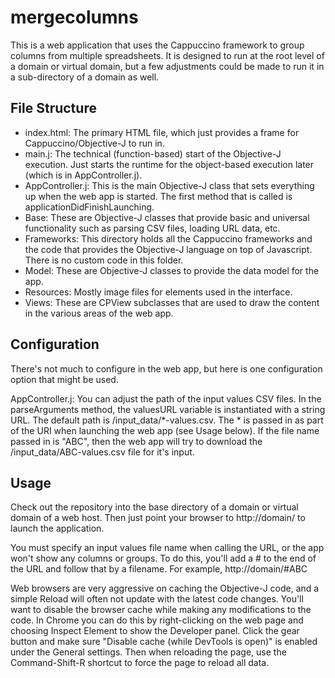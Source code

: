 mergecolumns
============

This is a web application that uses the Cappuccino framework to group columns from multiple spreadsheets.  It is designed to run at the root level of a domain or virtual domain, but a few adjustments could be made to run it in a sub-directory of a domain as well.

File Structure
--------------
- index.html:  The primary HTML file, which just provides a frame for Cappuccino/Objective-J to run in.  
- main.j:  The technical (function-based) start of the Objective-J execution.  Just starts the runtime for the object-based execution later (which is in AppController.j). 
- AppController.j:  This is the main Objective-J class that sets everything up when the web app is started.  The first method that is called is applicationDidFinishLaunching.
- Base:  These are Objective-J classes that provide basic and universal functionality such as parsing CSV files, loading URL data, etc.
- Frameworks:  This directory holds all the Cappuccino frameworks and the code that provides the Objective-J language on top of Javascript.  There is no custom code in this folder.
- Model:  These are Objective-J classes to provide the data model for the app.
- Resources:  Mostly image files for elements used in the interface.
- Views:  These are CPView subclasses that are used to draw the content in the various areas of the web app.

Configuration
-------------
There's not much to configure in the web app, but here is one configuration option that might be used.

AppController.j:  You can adjust the path of the input values CSV files.  In the parseArguments method, the valuesURL variable is instantiated with a string URL.  The default path is /input\_data/*-values.csv.  The * is passed in as part of the URI when launching the web app (see Usage below).  If the file name passed in is "ABC", then the web app will try to download the /input\_data/ABC-values.csv file for it's input.

Usage
-----
Check out the repository into the base directory of a domain or virtual domain of a web host.  Then just point your browser to http://domain/ to launch the application.  

You must specify an input values file name when calling the URL, or the app won't show any columns or groups.  To do this, you'll add a # to the end of the URL and follow that by a filename.  For example, http://domain/#ABC

Web browsers are very aggressive on caching the Objective-J code, and a simple Reload will often not update with the latest code changes.  You'll want to disable the browser cache while making any modifications to the code.  In Chrome you can do this by right-clicking on the web page and choosing Inspect Element to show the Developer panel.  Click the gear button and make sure "Disable cache (while DevTools is open)" is enabled under the General settings.  Then when reloading the page, use the Command-Shift-R shortcut to force the page to reload all data.
